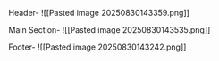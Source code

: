 Header-
![[Pasted image 20250830143359.png]]

Main Section-
![[Pasted image 20250830143535.png]]

Footer-
![[Pasted image 20250830143242.png]]

